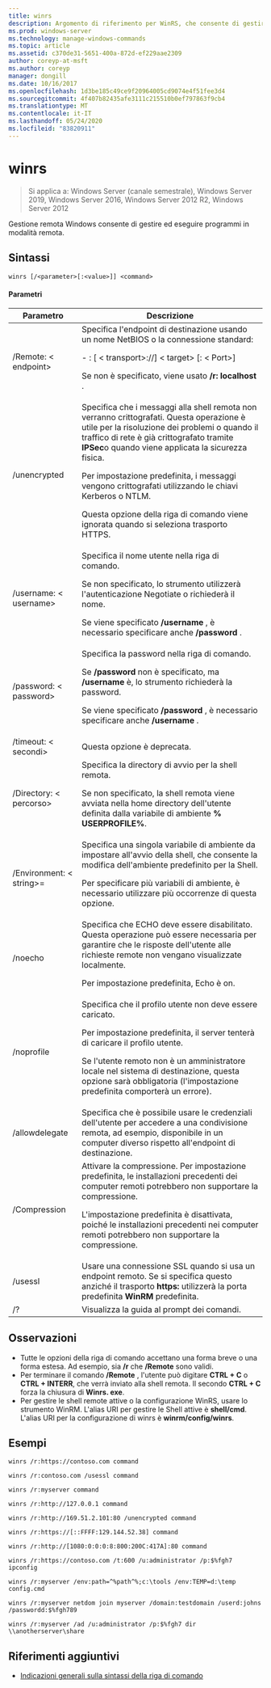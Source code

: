 ```yaml
---
title: winrs
description: Argomento di riferimento per WinRS, che consente di gestire ed eseguire programmi in modalità remota.
ms.prod: windows-server
ms.technology: manage-windows-commands
ms.topic: article
ms.assetid: c370de31-5651-400a-872d-ef229aae2309
author: coreyp-at-msft
ms.author: coreyp
manager: dongill
ms.date: 10/16/2017
ms.openlocfilehash: 1d3be185c49ce9f20964005cd9074e4f51fee3d4
ms.sourcegitcommit: 4f407b82435afe3111c215510b0ef797863f9cb4
ms.translationtype: MT
ms.contentlocale: it-IT
ms.lasthandoff: 05/24/2020
ms.locfileid: "83820911"
---
```

# <a name="winrs"></a>winrs

> Si applica a: Windows Server (canale semestrale), Windows Server 2019, Windows Server 2016, Windows Server 2012 R2, Windows Server 2012

Gestione remota Windows consente di gestire ed eseguire programmi in modalità remota.
## <a name="syntax"></a>Sintassi
```
winrs [/<parameter>[:<value>]] <command>
```
#### <a name="parameters"></a>Parametri

|           Parametro            |                                                                                                                                                                                    Descrizione                                                                                                                                                                                     |
|--------------------------------|------------------------------------------------------------------------------------------------------------------------------------------------------------------------------------------------------------------------------------------------------------------------------------------------------------------------------------------------------------------------------------|
|      /Remote: \< endpoint>       |                                                                                          Specifica l'endpoint di destinazione usando un nome NetBIOS o la connessione standard:<p>-   <url>: [ \< transport>://] \< target> [: \< Port>]<p>Se non è specificato, viene usato **/r: localhost** .                                                                                          |
|          /unencrypted          | Specifica che i messaggi alla shell remota non verranno crittografati. Questa operazione è utile per la risoluzione dei problemi o quando il traffico di rete è già crittografato tramite **IPSec**o quando viene applicata la sicurezza fisica.<p>Per impostazione predefinita, i messaggi vengono crittografati utilizzando le chiavi Kerberos o NTLM.<p>Questa opzione della riga di comando viene ignorata quando si seleziona trasporto HTTPS. |
|     /username: \< username>      |                                                                                Specifica il nome utente nella riga di comando.<p>Se non specificato, lo strumento utilizzerà l'autenticazione Negotiate o richiederà il nome.<p>Se viene specificato **/username** , è necessario specificare anche **/password** .                                                                                 |
|     /password: \< password>      |                                                                           Specifica la password nella riga di comando.<p>Se **/password** non è specificato, ma **/username** è, lo strumento richiederà la password.<p>Se viene specificato **/password** , è necessario specificare anche **/username** .                                                                            |
|      /timeout: \< secondi>       |                                                                                                                                                                             Questa opzione è deprecata.                                                                                                                                                                             |
|       /Directory: \< percorso>       |                                                                                            Specifica la directory di avvio per la shell remota.<p>Se non specificato, la shell remota viene avviata nella home directory dell'utente definita dalla variabile di ambiente **% USERPROFILE%**.                                                                                             |
| /Environment: \< string>=<value> |                                                                          Specifica una singola variabile di ambiente da impostare all'avvio della shell, che consente la modifica dell'ambiente predefinito per la Shell.<p>Per specificare più variabili di ambiente, è necessario utilizzare più occorrenze di questa opzione.                                                                          |
|            /noecho             |                                                                                                    Specifica che ECHO deve essere disabilitato. Questa operazione può essere necessaria per garantire che le risposte dell'utente alle richieste remote non vengano visualizzate localmente.<p>Per impostazione predefinita, Echo è on.                                                                                                    |
|           /noprofile           |                                              Specifica che il profilo utente non deve essere caricato.<p>Per impostazione predefinita, il server tenterà di caricare il profilo utente.<p>Se l'utente remoto non è un amministratore locale nel sistema di destinazione, questa opzione sarà obbligatoria (l'impostazione predefinita comporterà un errore).                                               |
|         /allowdelegate         |                                                                                                                  Specifica che è possibile usare le credenziali dell'utente per accedere a una condivisione remota, ad esempio, disponibile in un computer diverso rispetto all'endpoint di destinazione.                                                                                                                   |
|          /Compression          |                                                                           Attivare la compressione.  Per impostazione predefinita, le installazioni precedenti dei computer remoti potrebbero non supportare la compressione.<p>L'impostazione predefinita è disattivata, poiché le installazioni precedenti nei computer remoti potrebbero non supportare la compressione.                                                                           |
|            /usessl             |                                                                                                               Usare una connessione SSL quando si usa un endpoint remoto.  Se si specifica questo anziché il trasporto **https:** utilizzerà la porta predefinita **WinRM** predefinita.                                                                                                                |
|               /?               |                                                                                                                                                                        Visualizza la guida al prompt dei comandi.                                                                                                                                                                        |

## <a name="remarks"></a>Osservazioni
-   Tutte le opzioni della riga di comando accettano una forma breve o una forma estesa. Ad esempio, sia **/r** che **/Remote** sono validi.
-   Per terminare il comando **/Remote** , l'utente può digitare **CTRL + C** o **CTRL + INTERR**, che verrà inviato alla shell remota. Il secondo **CTRL + C** forza la chiusura di **Winrs. exe**.
-   Per gestire le shell remote attive o la configurazione WinRS, usare lo strumento WinRM.  L'alias URI per gestire le Shell attive è **shell/cmd**.  L'alias URI per la configurazione di winrs è **winrm/config/winrs**.

## <a name="examples"></a>Esempi
```
winrs /r:https://contoso.com command
```
```
winrs /r:contoso.com /usessl command
```
```
winrs /r:myserver command
```
```
winrs /r:http://127.0.0.1 command
```
```
winrs /r:http://169.51.2.101:80 /unencrypted command
```
```
winrs /r:https://[::FFFF:129.144.52.38] command
```
```
winrs /r:http://[1080:0:0:0:8:800:200C:417A]:80 command
```
```
winrs /r:https://contoso.com /t:600 /u:administrator /p:$%fgh7 ipconfig
```
```
winrs /r:myserver /env:path=^%path^%;c:\tools /env:TEMP=d:\temp config.cmd
```
```
winrs /r:myserver netdom join myserver /domain:testdomain /userd:johns /passwordd:$%fgh789
```
```
winrs /r:myserver /ad /u:administrator /p:$%fgh7 dir \\anotherserver\share
```

## <a name="additional-references"></a>Riferimenti aggiuntivi
- [Indicazioni generali sulla sintassi della riga di comando](command-line-syntax-key.md)

